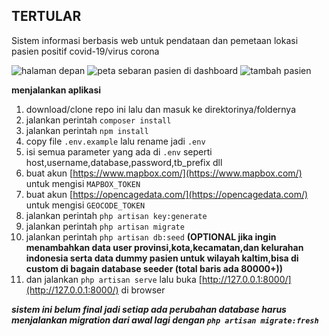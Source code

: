 ## **TERTULAR**

Sistem informasi berbasis web untuk pendataan dan pemetaan lokasi pasien positif covid-19/virus corona

![halaman depan](https://i.ibb.co/ZWVGLdj/Fire-Shot-Capture-122-Tertular-tertular-dev-com.png)
![peta sebaran pasien di dashboard](https://i.ibb.co/ChgvRqJ/Fire-Shot-Capture-124-Tertular-tertular-dev-com.png)
![tambah pasien](https://i.ibb.co/2sR34SQ/Fire-Shot-Capture-119-Tertular-tertular-dev-com.png)

**menjalankan aplikasi**

 1. download/clone repo ini lalu dan masuk ke direktorinya/foldernya
 2. jalankan perintah `composer install`
 3. jalankan perintah `npm install`
 4. copy file `.env.example` lalu rename jadi `.env`
 5. isi semua parameter yang ada di `.env` seperti host,username,database,password,tb_prefix dll
 6. buat akun [https://www.mapbox.com/](https://www.mapbox.com/) untuk mengisi `MAPBOX_TOKEN`
 7. buat akun [https://opencagedata.com/](https://opencagedata.com/) untuk mengisi `GEOCODE_TOKEN`
 8. jalankan perintah `php artisan key:generate`
 9. jalankan perintah `php artisan migrate`
 10. jalankan perintah `php artisan db:seed` **(OPTIONAL jika ingin menambahkan data user provinsi,kota,kecamatan,dan kelurahan indonesia serta data dummy pasien untuk wilayah kaltim,bisa di custom di bagain database seeder (total baris ada 80000+))**
  11. dan jalankan `php artisan serve` lalu buka [http://127.0.0.1:8000/](http://127.0.0.1:8000/) di browser

***sistem ini belum final jadi setiap ada perubahan database harus menjalankan migration dari awal lagi dengan `php artisan migrate:fresh`***
